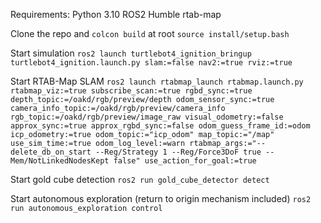 Requirements:
  Python 3.10
  ROS2 Humble
  rtab-map

Clone the repo and `colcon build` at root
`source install/setup.bash`

Start simulation
`ros2 launch turtlebot4_ignition_bringup turtlebot4_ignition.launch.py slam:=false nav2:=true rviz:=true`

Start RTAB-Map SLAM
`ros2 launch rtabmap_launch rtabmap.launch.py rtabmap_viz:=true subscribe_scan:=true rgbd_sync:=true depth_topic:=/oakd/rgb/preview/depth odom_sensor_sync:=true camera_info_topic:=/oakd/rgb/preview/camera_info rgb_topic:=/oakd/rgb/preview/image_raw visual_odometry:=false approx_sync:=true approx_rgbd_sync:=false odom_guess_frame_id:=odom icp_odometry:=true odom_topic:="icp_odom" map_topic:="/map" use_sim_time:=true odom_log_level:=warn rtabmap_args:="--delete_db_on_start --Reg/Strategy 1 --Reg/Force3DoF true --Mem/NotLinkedNodesKept false" use_action_for_goal:=true`

Start gold cube detection
`ros2 run gold_cube_detector detect`

Start autonomous exploration (return to origin mechanism included)
`ros2 run autonomous_exploration control`
